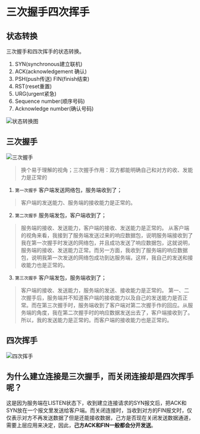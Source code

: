 # 三次握手四次挥手

## 状态转换

三次握手和四次挥手的状态转换。

1. SYN(synchronous建立联机) 
2. ACK(acknowledgement 确认) 
3. PSH(push传送) FIN(finish结束) 
4. RST(reset重置) 
5. URG(urgent紧急)
6. Sequence number(顺序号码) 
7. Acknowledge number(确认号码)

![状态转换图](https://pic3.zhimg.com/80/v2-e8aaab48ff996e5cd8a5b39dc450bd6a_720w.jpg)

## 三次握手

![三次握手](https://pic4.zhimg.com/80/v2-07c065a0321f887ae69e269d8dda9f43_720w.jpg)

> 换个易于理解的视角；三次握手作用：双方都能明确自己和对方的收、发能力是正常的

1. `第一次握手` 客户端发送网络包，服务端收到了；

> 客户端的发送能力、服务端的接收能力是正常的。

2. `第二次握手` 服务端发包，客户端收到了；

> 服务端的接收、发送能力，客户端的接收、发送能力是正常的。 从客户端的视角来看，我接到了服务端发送过来的响应数据包，说明服务端接收到了我在第一次握手时发送的网络包，并且成功发送了响应数据包，这就说明，服务端的接收、发送能力正常。而另一方面，我收到了服务端的响应数据包，说明我第一次发送的网络包成功到达服务端，这样，我自己的发送和接收能力也是正常的。

3. `第三次握手` 客户端发包，服务端收到了；

> 客户端的接收、发送能力，服务端的发送、接收能力是正常的。 第一、二次握手后，服务端并不知道客户端的接收能力以及自己的发送能力是否正常。而在第三次握手时，服务端收到了客户端对第二次握手作的回应。从服务端的角度，我在第二次握手时的响应数据发送出去了，客户端接收到了。所以，我的发送能力是正常的。而客户端的接收能力也是正常的。


## 四次挥手

![四次挥手](https://pic3.zhimg.com/80/v2-629f51f6f535ebd7683f944707b21d1e_720w.jpg)

## 为什么建立连接是三次握手，而关闭连接却是四次挥手呢？

这是因为服务端在LISTEN状态下，收到建立连接请求的SYN报文后，把ACK和SYN放在一个报文里发送给客户端。而关闭连接时，当收到对方的FIN报文时，仅仅表示对方不再发送数据了但是还能接收数据，己方是否现在关闭发送数据通道，需要上层应用来决定，因此，**己方ACK和FIN一般都会分开发送**。
